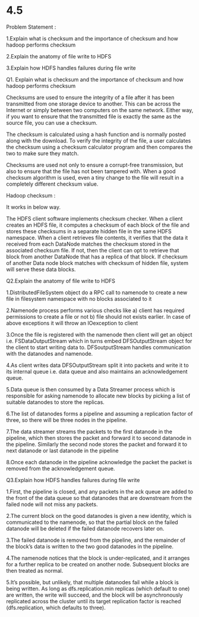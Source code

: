 # 4.5


Problem Statement :


1.Explain what is checksum and the importance of checksum and how hadoop performs checksum

2.Explain the anatomy of file write to HDFS

3.Explain how HDFS handles failures during file write





Q1. Explain what is checksum and the importance of checksum and how hadoop performs checksum


Checksums are used to ensure the integrity of a file after it has been transmitted from one storage device to another. This can be across the Internet or simply between two computers on the same network. Either way, if you want to ensure that the transmitted file is exactly the same as the source file, you can use a checksum.

The checksum is calculated using a hash function and is normally posted along with the download. To verify the integrity of the file, a user calculates the checksum using a checksum calculator program and then compares the two to make sure they match.

Checksums are used not only to ensure a corrupt-free transmission, but also to ensure that the file has not been tampered with. When a good checksum algorithm is used, even a tiny change to the file will result in a completely different checksum value.

Hadoop checksum :

It works in below way.

The HDFS client software implements checksum checker. When a client creates an HDFS file, it computes a checksum of each block of the file and stores these checksums in a separate hidden file in the same HDFS namespace.
When a client retrieves file contents, it verifies that the data it received from each DataNode matches the checksum stored in the associated checksum file.
If not, then the client can opt to retrieve that block from another DataNode that has a replica of that block.
If checksum of another Data node block matches with checksum of hidden file, system will serve these data blocks.


Q2.Explain the anatomy of file write to HDFS


1.DistributedFileSystem object do a RPC call to namenode to create a new file in filesystem namespace with no blocks associated to it

2.Namenode process performs various checks like 
a) client has required permissions to create a file or not 
b) file should not exists earlier. In case of above exceptions it will throw an IOexception to client

3.Once the file is registered with the namenode then client will get an object i.e. FSDataOutputStream which in turns embed DFSOutputStream object for the client to start writing data to.       DFSoutputStream handles communication with the datanodes and namenode.

4.As client writes data DFSOutputStream split it into packets and write it to its internal queue i.e. data queue and also maintains an acknowledgement queue.

5.Data queue is then consumed by a Data Streamer process which is responsible for asking namenode    to allocate new blocks by picking a list of suitable datanodes to store the replicas.

6.The list of datanodes forms a pipeline and assuming a replication factor of three, so there will be three nodes in the pipeline.

7.The data streamer streams the packets to the first datanode in the pipeline, which then stores the packet and forward it to second datanode in the pipeline. Similarly the second node stores the packet and forward it to next datanode or last datanode in the pipeline

8.Once each datanode in the pipeline acknowledge the packet the packet is removed from the acknowledgement queue.




Q3.Explain how HDFS handles failures during file write



1.First, the pipeline is closed, and any packets in the ack queue are added to the front of the data queue so that datanodes that are downstream from the failed node will not miss any packets.

2.The current block on the good datanodes is given a new identity, which is communicated to the namenode, so that the partial block on the failed datanode will be deleted if the failed datanode recovers later on.

3.The failed datanode is removed from the pipeline, and the remainder of the block’s data is written to the two good datanodes in the pipeline.

4.The namenode notices that the block is under-replicated, and it arranges for a further replica to be created on another node. Subsequent blocks are then treated as normal.

5.It’s possible, but unlikely, that multiple datanodes fail while a block is being written. As long as dfs.replication.min replicas (which default to one) are written, the write will succeed, and the block will be asynchronously replicated across the cluster until its target replication factor is reached (dfs.replication, which defaults to three).
